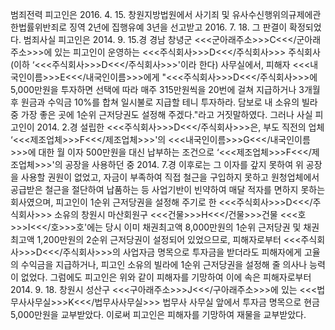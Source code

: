 범죄전력
피고인은 2016. 4. 15. 창원지방법원에서 사기죄 및 유사수신행위의규제에관한법률위반죄로 징역 2년에 집행유예 3년을 선고받고 2016. 7. 18. 그 판결이 확정되었다.
범죄사실
피고인은 2014. 9. 15.경 경남 창녕군 <<<군아래주소>>>C<<</군아래주소>>>에 있는 피고인이 운영하는 <<<주식회사>>>D<<</주식회사>>> 주식회사(이하 ‘<<<주식회사>>>D<<</주식회사>>>'이라 한다) 사무실에서, 피해자 <<<내국인이름>>>E<<</내국인이름>>>에게 "<<<주식회사>>>D<<</주식회사>>>에 5,000만원을 투자하면 선택에 따라 매주 315만원씩을 20번에 걸쳐 지급하거나 3개월 후 원금과 수익금 10%를 합쳐 일시불로 지급할 테니 투자하라. 담보로 내 소유의 빌라 중 가장 좋은 곳에 1순위 근저당권도 설정해 주겠다."라고 거짓말하였다.
그러나 사실 피고인이 2014. 2.경 설립한 <<<주식회사>>>D<<</주식회사>>>은, 부도 직전의 업체 ‘<<<제조업체>>>F<<</제조업체>>>'의 <<<내국인이름>>>G<<</내국인이름>>>에 대한 월 이자 500만원을 대신 납부하는 조건으로 ‘<<<제조업체>>>F<<</제조업체>>>'의 공장을 사용하던 중 2014. 7.경 이후로는 그 이자를 갚지 못하여 위 공장을 사용할 권원이 없었고, 자금이 부족하여 직접 철근을 구입하지 못하고 원청업체에서 공급받은 철근을 절단하여 납품하는 등 사업기반이 빈약하여 매달 적자를 면하지 못하는 회사였으며, 피고인이 1순위 근저당권을 설정해 주기로 한 <<<주식회사>>>D<<</주식회사>>> 소유의 창원시 마산회원구 <<<건물>>>H<<</건물>>>건물 <<<호>>>I<<</호>>>호'에는 당시 이미 채권최고액 8,000만원의 1순위 근저당권 및 채권최고액 1,200만원의 2순위 근저당권이 설정되어 있었으므로, 피해자로부터 <<<주식회사>>>D<<</주식회사>>>의 사업자금 명목으로 투자금을 받더라도 피해자에게 고율의 수익금을 지급하거나, 피고인 소유의 빌라에 1순위 근저당권을 설정해 줄 의사나 능력이 없었다.
그럼에도 피고인은 위와 같이 피해자를 기망하여 이에 속은 피해자로부터 2014. 9. 18. 창원시 성산구 <<<구아래주소>>>J<<</구아래주소>>>에 있는 <<<법무사사무실>>>K<<</법무사사무실>>> 법무사 사무실 앞에서 투자금 명목으로 현금 5,000만원을 교부받았다.
이로써 피고인은 피해자를 기망하여 재물을 교부받았다.